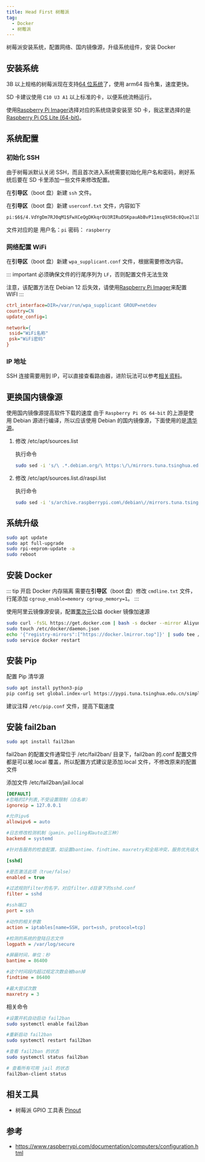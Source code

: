 ```yaml
---
title: Head First 树莓派
tag:
  - Docker
  - 树莓派
---
```


树莓派安装系统，配置网络、国内镜像源，升级系统组件，安装 Docker

<!-- more -->

## 安装系统

3B 以上规格的树莓派现在支持[64 位系统](https://www.raspberrypi.com/news/raspberry-pi-os-64-bit)了，使用 arm64 指令集，速度更快。

SD 卡建议使用 `C10 U3 A1` 以上标准的卡，以便系统流畅运行。

使用[Raspberry Pi Imager](https://www.raspberrypi.com/documentation/computers/getting-started.html#using-raspberry-pi-imager)选择对应的系统烧录安装至 SD 卡，我这里选择的是[Raspberry Pi OS Lite (64-bit)](https://www.raspberrypi.com/software/operating-systems/#raspberry-pi-os-64-bit)。

## 系统配置

### 初始化 SSH

由于树莓派默认关闭 SSH，而且首次进入系统需要初始化用户名和密码，刷好系统后要在 SD 卡里添加一些文件来修改配置。

在**引导区**（boot 盘）新建 `ssh` 文件。

在**引导区**（boot 盘）新建 `userconf.txt` 文件，内容如下

```txt
pi:$6$/4.VdYgDm7RJ0qM1$FwXCeQgDKkqrOU3RIRuDSKpauAbBvP11msq9X58c8Que2l1Dwq3vdJMgiZlQSbEXGaY5esVHGBNbCxKLVNqZW1
```

文件对应的是 用户名：`pi` 密码： `raspberry`

### 网络配置 WiFi

在**引导区**（boot 盘）新建 `wpa_supplicant.conf` 文件，根据需要修改内容。

::: important
必须确保文件的行尾序列为 `LF`，否则配置文件无法生效

注意，该配置方法在 Debian 12 后失效，请使用[Raspberry Pi Imager](https://www.raspberrypi.com/documentation/computers/getting-started.html#using-raspberry-pi-imager)来配置 WIFI
:::

```ini
ctrl_interface=DIR=/var/run/wpa_supplicant GROUP=netdev
country=CN
update_config=1

network={
 ssid="WiFi名称"
 psk="WiFi密码"
}
```

### IP 地址

SSH 连接需要用到 IP，可以直接查看路由器，进阶玩法可以参考[相关资料](https://www.raspberrypi.com/documentation/computers/remote-access.html#introduction-to-remote-access)。

## 更换国内镜像源

使用国内镜像源提高软件下载的速度
由于 `Raspberry Pi OS 64-bit` 的上游是使用 Debian 源进行编译，所以应该使用 Debian 的国内镜像源，下面使用的是[清华源](https://mirrors.tuna.tsinghua.edu.cn)。

1. 修改 /etc/apt/sources.list

   执行命令

   ```bash
   sudo sed -i 's/\ .*.debian.org/\ https:\/\/mirrors.tuna.tsinghua.edu.cn/g' /etc/apt/sources.list
   ```

2. 修改 /etc/apt/sources.list.d/raspi.list

   执行命令

   ```bash
   sudo sed -i 's/archive.raspberrypi.com\/debian\//mirrors.tuna.tsinghua.edu.cn\/raspberrypi\//g' /etc/apt/sources.list.d/raspi.list
   ```

## 系统升级

```bash
sudo apt update
sudo apt full-upgrade
sudo rpi-eeprom-update -a
sudo reboot
```

## 安装 Docker

::: tip 开启 Docker 内存隔离
需要在**引导区**（boot 盘）修改 `cmdline.txt` 文件，行尾添加 `cgroup_enable=memory cgroup_memory=1`。
:::

使用阿里云镜像源安装，配置[栗次元](https://lmirror.top)公益 docker 镜像加速源

```bash
sudo curl -fsSL https://get.docker.com | bash -s docker --mirror Aliyun
sudo touch /etc/docker/daemon.json
echo '{"registry-mirrors":["https://docker.lmirror.top"]}' | sudo tee /etc/docker/daemon.json
sudo service docker restart
```

## 安装 Pip

配置 Pip 清华源

```bash
sudo apt install python3-pip
pip config set global.index-url https://pypi.tuna.tsinghua.edu.cn/simple
```

建议注释 `/etc/pip.conf` 文件，提高下载速度

## 安装 fail2ban

```bash
sudo apt install fail2ban
```

fail2ban 的配置文件通常位于 /etc/fail2ban/ 目录下，fail2ban 的.conf 配置文件都是可以被.local 覆盖，所以配置方式建议是添加.local 文件，不修改原来的配置文件

添加文件 /etc/fail2ban/jail.local

```ini
[DEFAULT]
#忽略的IP列表,不受设置限制（白名单）
ignoreip = 127.0.0.1

#允许ipv6
allowipv6 = auto

#日志修改检测机制（gamin、polling和auto这三种）
backend = systemd

#针对各服务的检查配置，如设置bantime、findtime、maxretry和全局冲突，服务优先级大于全局设置

[sshd]

#是否激活此项（true/false）
enabled = true

#过滤规则filter的名字，对应filter.d目录下的sshd.conf
filter = sshd

#ssh端口
port = ssh

#动作的相关参数
action = iptables[name=SSH, port=ssh, protocol=tcp]

#检测的系统的登陆日志文件
logpath = /var/log/secure

#屏蔽时间，单位：秒
bantime = 86400

#这个时间段内超过规定次数会被ban掉
findtime = 86400

#最大尝试次数
maxretry = 3
```

相关命令

```bash
#设置开机自动启动 fail2ban
sudo systemctl enable fail2ban

#重新启动 fail2ban
sudo systemctl restart fail2ban

#查看 fail2ban 的状态
sudo systemctl status fail2ban

# 查看所有可用 jail 的状态
fail2ban-client status
```

## 相关工具

- 树莓派 GPIO 工具表 [Pinout](https://pinout.xyz/)

## 参考

- <https://www.raspberrypi.com/documentation/computers/configuration.html>
